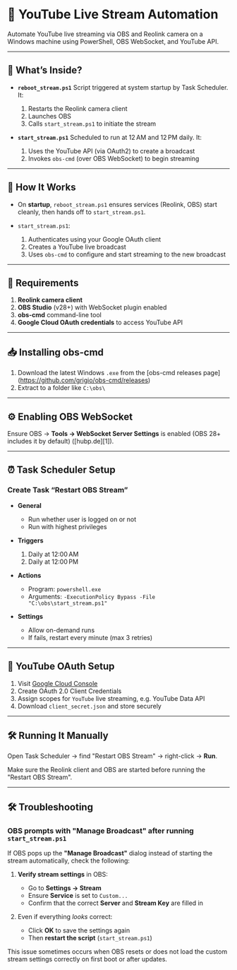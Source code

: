 # 🎥 YouTube Live Stream Automation

Automate YouTube live streaming via OBS and Reolink camera on a Windows machine using PowerShell, OBS WebSocket, and YouTube API.

---

## 📁 What’s Inside?

* **`reboot_stream.ps1`**
  Script triggered at system startup by Task Scheduler. It:

  1. Restarts the Reolink camera client
  2. Launches OBS
  3. Calls `start_stream.ps1` to initiate the stream

* **`start_stream.ps1`**
  Scheduled to run at 12 AM and 12 PM daily. It:

  1. Uses the YouTube API (via OAuth2) to create a broadcast
  2. Invokes `obs-cmd` (over OBS WebSocket) to begin streaming

---

## 🧭 How It Works

* On **startup**, `reboot_stream.ps1` ensures services (Reolink, OBS) start cleanly, then hands off to `start_stream.ps1`.
* `start_stream.ps1`:

  1. Authenticates using your Google OAuth client
  2. Creates a YouTube live broadcast
  3. Uses `obs-cmd` to configure and start streaming to the new broadcast

---

## 🔧 Requirements

1. **Reolink camera client**
2. **OBS Studio** (v28+) with WebSocket plugin enabled
3. **obs-cmd** command-line tool
4. **Google Cloud OAuth credentials** to access YouTube API

---

## 📥 Installing obs-cmd

1. Download the latest Windows `.exe` from the \[obs-cmd releases page] (https://github.com/grigio/obs-cmd/releases)
2. Extract to a folder like `C:\obs\`

---

## ⚙️ Enabling OBS WebSocket

Ensure OBS → **Tools → WebSocket Server Settings** is enabled (OBS 28+ includes it by default) ([hubp.de][1]).

---

## ⏰ Task Scheduler Setup

### Create Task “Restart OBS Stream”

* **General**

  * Run whether user is logged on or not
  * Run with highest privileges

* **Triggers**

  1. Daily at 12:00 AM
  2. Daily at 12:00 PM

* **Actions**

  * Program: `powershell.exe`
  * Arguments: `-ExecutionPolicy Bypass -File "C:\obs\start_stream.ps1"`

* **Settings**

  * Allow on-demand runs
  * If fails, restart every minute (max 3 retries)

---

## 🔐 YouTube OAuth Setup

1. Visit [Google Cloud Console](https://console.cloud.google.com)
2. Create OAuth 2.0 Client Credentials
3. Assign scopes for `YouTube` live streaming, e.g. YouTube Data API
4. Download `client_secret.json` and store securely

---

## 🛠️ Running It Manually

Open Task Scheduler → find "Restart OBS Stream" → right-click → **Run**.

Make sure the Reolink client and OBS are started before running the "Restart OBS Stream".

---

## 🛠️ Troubleshooting

### OBS prompts with **"Manage Broadcast"** after running `start_stream.ps1`

If OBS pops up the **"Manage Broadcast"** dialog instead of starting the stream automatically, check the following:

1. **Verify stream settings** in OBS:

   * Go to **Settings → Stream**
   * Ensure **Service** is set to `Custom...`
   * Confirm that the correct **Server** and **Stream Key** are filled in

2. Even if everything *looks* correct:

   * Click **OK** to save the settings again
   * Then **restart the script** (`start_stream.ps1`)

This issue sometimes occurs when OBS resets or does not load the custom stream settings correctly on first boot or after updates.

